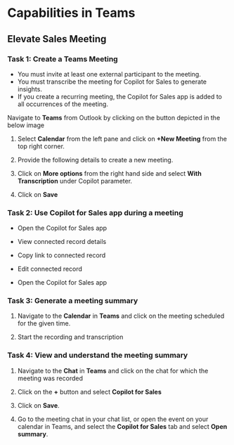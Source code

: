 # Capabilities in Teams 

## Elevate Sales Meeting 

### Task 1: Create a Teams Meeting

- You must invite at least one external participant to the meeting.
- You must transcribe the meeting for Copilot for Sales to generate insights.
- If you create a recurring meeting, the Copilot for Sales app is added to all occurrences of the meeting.

Navigate to **Teams** from Outlook by clicking on the button depicted in the below image

1. Select **Calendar** from the left pane and click on **+New Meeting** from the top right corner.

1. Provide the following details to create a new meeting.

1. Click on **More options** from the right hand side and select **With Transcription** under Copilot parameter.
   
1. Click on **Save**

### Task 2: Use Copilot for Sales app during a meeting

- Open the Copilot for Sales app
- View connected record details
- Copy link to connected record
- Edit connected record

- Open the Copilot for Sales app


 ### Task 3: Generate a meeting summary

1. Navigate to the **Calendar** in **Teams** and click on the meeting scheduled for the given time.

1. Start the recording and transcription
   
### Task 4: View and understand the meeting summary

1. Navigate to the **Chat** in **Teams** and click on the chat for which the meeting was recorded

1. Click on the **+** button and select **Copilot for Sales**

1. Click on **Save**.

1. Go to the meeting chat in your chat list, or open the event on your calendar in Teams, and select the **Copilot for Sales** tab and select **Open summary**. 
